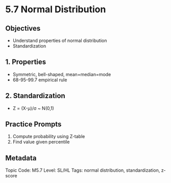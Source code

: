# 5.7 Normal Distribution

## Objectives
- Understand properties of normal distribution
- Standardization

## 1. Properties
- Symmetric, bell-shaped, mean=median=mode
- 68-95-99.7 empirical rule

## 2. Standardization
- Z = (X-μ)/σ ~ N(0,1)

## Practice Prompts
1. Compute probability using Z-table
2. Find value given percentile

## Metadata
Topic Code: M5.7
Level: SL/HL
Tags: normal distribution, standardization, z-score
